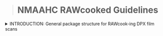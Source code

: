 ># NMAAHC RAWcooked Guidelines 

<details><summary>INTRODUCTION: General package structure for RAWcook-ing DPX film scans</summary>

>### This intro section describes general package structure for directories of DPX film scans and files designated to be attachements in the Matroska container created via RAWcooked. 
>#### Tags will be discussed later.  

<br/>

The most general directory structure for DPX films scans and attachments is:

<details><summary>Structure</summary>
<img src="images/DPX_directoryStructure.png">
</details>

<details><summary>Files</summary>

- the top directory is Object_ID_resolution
	- this should be constructed at the time of scanning
	- the Object ID is the NMAAHC Object ID number
	- the resolution is the is the pixel resolution of the DPX scans
- the .wav file will exist if the film being scanned has an audio track
	- PCM/24/48
- the .dpx files are all the frames of the film that were scanned
	- NMAAHC naming structure:
		- OBJECT_ID_7digit.dpx
		- start with 0000000.dpx
		- e.g. 2012_79_1_16_1a_0000000.dpx
- the .TIF files are photos of the physical object
  - naming structure should be better...
  - object_JPC_AV_474-01.TIF
  - note that mkv tags can point, or reference, directly to attachments, so a tag could say "this photo object_JPC_AV_474-01.TIF is a photo of the physical object"
- README.txt
	- notes
	- need to structure this
	- current "my name is Crystal and when I was making these DPX I was thinkng about the stars."
- still-01_JPC_AV-474_0000226.png
	- these are .dpx that were trasncoded into .png via Photoshop to be representative stills
	- make 3-4 per scan


</details>
<details><summary>Tags</summary>


| tag                       | value                                   | DAMS field                | Comments                                                          | 
| ------------------------- | ------                                  | ------------              | --------                                                          |
| TITLE                     | Twilight City                           | mkv_title                 | title as determined by technician at time of transfer  |SUB_TITLE         	    | A Journey to the Moon		      | mkv_sub_title             |Sub title of object
| _coding_history            | O=VHS, C=Color, S=Analog, VS= NTSC, F=24, A=4:3, R=640×480, T=Sony SVO-5800,  O=FFV1mkv, C=Color, V=Composite, S=Analog Stereo, F=24, A=4:3, W=10-bit, R=640×480, M=YUV422p10, T=Blackmagic UltraStudio 4K Mini SN123456, ffmpeg vrecord; in-house, O=FFV1mkv, W=10-bit, R640x480, MYUV422p10 N=Emily Nabasny  | mkv_coding_history                                                   | Coding history for tape digitization. Should we use the cumbersome FADGI lingo? |
| ENCODER		    | Lasergraphics Scanstation .08           | mkv_encoder    	
| ENCODER_SETTINGS          |                                         | mkv_encoder_settings      | A list of the settings used for encoding this item. No specific format.
| DIRECTOR		    | Blake McDowell                          | mkv_director              | Director of film
| DESCRIPTION               | In the 1980s a young journalist...      | mkv_content_description   | short content description created by technician at time of transfer |
| DATE_DIGITIZED            | 2023-08-07                              | MKV_date_digitized        | The time that the item was transferred to a digital medium. This is akin to the “IDIT” tag in [@?RIFF.tags
| CATALOG_NUMBER            | 2012.79.1.16.1a                         | mkv_catalog_number        | unit identifier |
| _alternate_identifier     | TR2019-63                               | mkv_alternate_indentifier | for your secret agent ID |
| FPS                       | 18fps                                   | mkv_fps                   | we do also put this in the DPX header... but does anyone anywhere ever look at those? |
| ORIGINAL_MEDIA_FORMAT     | 16mm                                    | mkv_originating_media_type| needs controlled vocab... PBCore... how to enforce? |
| _creator                  | Smithsonian NMAAHC                      | mkv_creator               | Entity responsible for creation of digital file |
| COPYRIGHT                 | Use required by copyright holder        | mkv_copyright 
| LICENSE		    | NMAAHC License                          | mkv_license 
|||||      
<br>

<?xml version="1.0"?>
<!-- <!DOCTYPE Tags SYSTEM "matroskatags.dtd"> -->
<Tags>
  <Tag>
    <Targets />
    <Simple>
      <Name>TITLE</Name>
      <String>Twilight City</String>
    </Simple>
  </Tag>
  <Tag>
    <Simple>
      <Name>CONTENT_DESCRIPTION</Name>
      <String>In the 1980s a young journalist... </String>
    </Simple>
    <Targets />
  </Tag>
  <Tag>
    <Simple>
      <Name>CODING_HISTORY</Name>
      <String>O=VHS, C=Color, S=Analog, VS= NTSC, F=24, A=4:3, R=640×480, T=Sony SVO-5800,  O=FFV1mkv, C=Color, V=Composite, S=Analog Stereo, F=24, A=4:3, W=10-bit, R=640×480, M=YUV422p10, T=Blackmagic UltraStudio 4K Mini SN123456, ffmpeg vrecord; in-house, O=FFV1mkv, W=10-bit, R640x480, MYUV422p10 N=Emily Nabasny</String>
    </Simple>
    <Targets />
  </Tag>
  <Tag>
    <Simple>
      <Name>ORIGINAL_MEDIA_TYPE</Name>
      <String>16mm</String>
    </Simple>
    <Targets />
  </Tag>
  <Tag>
    <Simple>
      <Name>CAMERA_MAKE_MODEL</Name>
      <String>Canon C300</String>
    </Simple>
    <Targets />
  </Tag>
</Tags>

</details>

</details>
